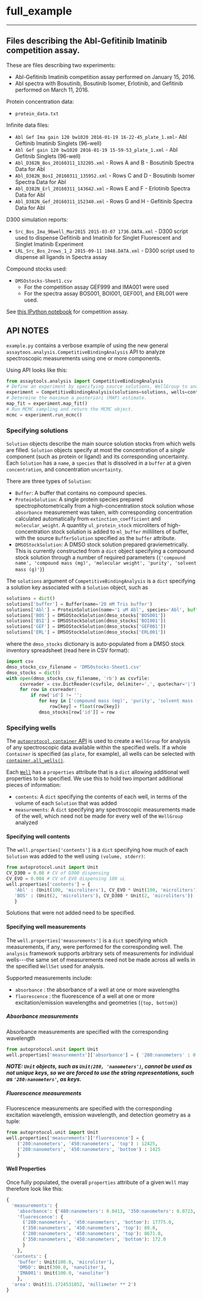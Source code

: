 # full_example

----
## Files describing the Abl-Gefitinib Imatinib competition assay.

These are files describing two experiments:

* Abl-Gefitinib Imatinib competition assay performed on January 15, 2016.
* Abl spectra with Bosutinib, Bosutinib Isomer, Erlotinib, and Gefitinib performed on March 11, 2016.

Protein concentration data:

* `protein_data.txt`

Infinite data files:

* `Abl Gef Ima gain 120 bw1020 2016-01-19 16-22-45_plate_1.xml`- Abl Geftinib Imatinib Singlets (96-well)
* `Abl Gef gain 120 bw1020 2016-01-19 15-59-53_plate_1.xml` - Abl Gefitnib Singlets (96-well)
* `Abl_D382N_Bos_20160311_132205.xml` - Rows A and B - Bosutinib Spectra Data for Abl
* `Abl_D382N_BosI_20160311_135952.xml` - Rows C and D - Bosutinib Isomer Spectra Data for Abl
* `Abl_D382N_Erl_20160311_143642.xml` - Rows E and F - Erlotinib Spectra Data for Abl
* `Abl_D382N_Gef_20160311_152340.xml` - Rows G and H - Gefitinib Spectra Data for Abl

D300 simulation reports:

* `Src_Bos_Ima_96well_Mar2015 2015-03-07 1736.DATA.xml` - D300 script used to dispense Gefitinib and Imatinib for Singlet Fluorescent and Singlet Imatinib Experiment
* `LRL_Src_Bos_2rows_1_2 2015-09-11 1048.DATA.xml` - D300 script used to dispense all ligands in Spectra assay

Compound stocks used:

* `DMSOstocks-Sheet1.csv`
   * For the competition assay GEF999 and IMA001 were used
   * For the spectra assay BOS001, BOI001, GEF001, and ERL001 were used.

See [this IPython notebook](https://github.com/choderalab/assaytools/blob/master/examples/ipynbs/data-analysis/competition/Competition-Assay-Analysis.ipynb) for competition assay.

## API NOTES

`example.py` contains a verbose example of using the new general `assaytoos.analysis.CompetitiveBindingAnalysis` API to analyze spectroscopic measurements using one or more components.

Using API looks like this:

```python
from assaytools.analysis import CompetitiveBindingAnalysis
# Define an experiment by specifying source solutions, WellGroup to analyze, and names of receptor and ligand components for competitive binding model.
experiment = CompetitiveBindingAnalysis(solutions=solutions, wells=container.all_wells(), receptor_name=['Abl'], ligand_names=['bosutinib', 'erlotinib', 'gefinitb', 'bosutinib isomer'])
# Determine the maximum a posteriori (MAP) estimate.
map_fit = experiment.map_fit()
# Run MCMC sampling and return the MCMC object.
mcmc = experiment.run_mcmc()
```

### Specifying solutions

`Solution` objects describe the main source solution stocks from which wells are filled.
`Solution` objects specify at most the concentration of a *single* component (such as protein or ligand) and its corresponding uncertainty.
Each `Solution` has a `name`, a `species` that is dissolved in a `buffer` at a given `concentration`, and concentration `uncertainty`.

There are three types of `Solution`:
* `Buffer`: A buffer that contains no compound species.
* `ProteinSolution`: A single protein species prepared spectrophotometrically from a high-concentration stock solution whose `absorbance` measurement was taken, with corresponding concentration calculated automatically from `extinction_coefficient` and `molecular_weight`. A quantity `ul_protein_stock` microliters of high-concentration stock solution is added to `ml_buffer` milliliters of buffer, with the source `BufferSolution` specified as the `buffer` attribute.
* `DMSOStockSolution`: A DMSO stock solution prepared graviemetrically. This is currently constructed from a `dict` object specifying a compound stock solution through a number of required parameters (`{'compound name', 'compound mass (mg)', 'molecular weight', 'purity', 'solvent mass (g)'}`)

The `solutions` argument of `CompetitiveBindingAnalysis` is a `dict` specifying a solution key associated with a `Solution` object, such as
```python
solutions = dict()
solutions['buffer'] = Buffer(name='20 mM Tris buffer')
solutions['Abl'] = ProteinSolution(name='1 uM Abl', species='Abl', buffer=solutions['buffer'], absorbance=4.24, extinction_coefficient=49850, molecular_weight=41293.2, ul_protein_stock=165.8, ml_buffer=14.0)
solutions['BOS'] = DMSOStockSolution(dmso_stocks['BOS001'])
solutions['BSI'] = DMSOStockSolution(dmso_stocks['BOI001'])
solutions['GEF'] = DMSOStockSolution(dmso_stocks['GEF001'])
solutions['ERL'] = DMSOStockSolution(dmso_stocks['ERL001'])

```
where the `dmso_stocks` dictionary is auto-populated from a DMSO stock inventory spreadsheet (read here in CSV format):
```python
import csv
dmso_stocks_csv_filename = 'DMSOstocks-Sheet1.csv'
dmso_stocks = dict()
with open(dmso_stocks_csv_filename, 'rb') as csvfile:
     csvreader = csv.DictReader(csvfile, delimiter=',', quotechar='|')
     for row in csvreader:
         if row['id'] != '':
            for key in ['compound mass (mg)', 'purity', 'solvent mass (g)', 'molecular weight']:
                row[key] = float(row[key])
            dmso_stocks[row['id']] = row
```

### Specifying wells

The [`autoprotocol.container` API](http://pythonhosted.org/autoprotocol/_modules/autoprotocol/container.html) is used to create a `WellGroup` for analysis of any spectroscopic data available within the specified wells. If a whole `Container` is specified (as `plate`, for example), all wells can be selected with [`container.all_wells()`](http://pythonhosted.org/autoprotocol/autoprotocol.html#autoprotocol.container.Container.all_wells).

Each [`Well`](http://pythonhosted.org/autoprotocol/autoprotocol.html#autoprotocol.container.Well) has a `properties` attribute that is a `dict` allowing additional well properties to be specified. We use this to hold two important additional pieces of information:
* `contents`: A `dict` specifying the contents of each well, in terms of the volume of each `Solution` that was added
* `measurements`: A `dict` specifying any spectroscopic measurements made of the well, which need not be made for every well of the `WellGroup` analyzed

#### Specifying well contents

The `well.properties['contents']` is a `dict` specifying how much of each `Solution` was added to the well using `(volume, stderr)`:
```python
from autoprotocol.unit import Unit
CV_D300 = 0.08 # CV of D300 dispensing
CV_EVO = 0.004 # CV of EVO dispensing 100 uL
well.properties['contents'] = {
   'Abl' : (Unit(100, 'microliters'), CV_EVO * Unit(100, 'microliters')),
   'BOS' : (Unit(2, 'microliters'), CV_D300 * Unit(2, 'microliters'))
   }
```
Solutions that were not added need to be specified.

#### Specifying well measurements

The `well.properties['measurements']` is a `dict` specifying which measurements, if any, were performed for the corresponding well.
The `analysis` framework supports arbitrary sets of measurements for individual wells---the same set of measurements need not be made across all wells in the specified `WellSet` used for analysis.

Supported measurements include:
* `absorbance` : the absorbance of a well at one or more wavelengths
* `fluorescence` : the fluorescence of a well at one or more excitation/emission wavelengths and geometries (`{top, bottom}`)

##### Absorbance measurements

Absorbance measurements are specified with the corresponding wavelength
```python
from autoprotocol.unit import Unit
well.properties['measurements']['absorbance'] = { '280:nanometers' : 0.437 }
```
***NOTE: `Unit` objects, such as `Unit(280, 'nanometers')`, cannot be used as not unique keys, so we are forced to use the string representations, such as `'280:nanometers'`, as keys.***

##### Fluorescence measurements

Fluorescence measurements are specified with the corresponding excitation wavelength, emission wavelength, and detection geometry as a tuple:
```python
from autoprotocol.unit import Unit
well.properties['measurements']['fluorescence'] = {
    ('280:nanometers', '450:nanometers', 'top') : 12425,
    ('280:nanometers', '450:nanometers', 'bottom') : 1425
    }
```

#### Well Properties

Once fully populated, the overall `properties` attribute of a given `Well` may therefore look like this:
```python
{
  'measurements': {
    'absorbance': {'480:nanometers': 0.0413, '350:nanometers': 0.0723, '280:nanometers': 0.639},
    'fluorescence': {
      ('280:nanometers', '450:nanometers', 'bottom'): 17775.0,
      ('350:nanometers', '450:nanometers', 'top'): 89.0,
      ('280:nanometers', '450:nanometers', 'top'): 8671.0,
      ('350:nanometers', '450:nanometers', 'bottom'): 172.0
      }
    },
  'contents': {
    'buffer': Unit(100.0, 'microliter'),
    'DMSO': Unit(300.0, 'nanoliter'),
    'IMA001': Unit(100.0, 'nanoliter')
    },
  'area': Unit(31.1724531052, 'millimeter ** 2')
}
```
